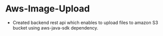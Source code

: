 # Aws-Image-Upload

- Created backend rest api which enables to upload files to amazon S3 bucket using aws-java-sdk dependency.
